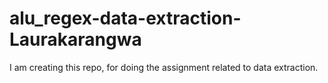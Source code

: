 # alu_regex-data-extraction-Laurakarangwa
I am creating this repo, for doing the assignment related to data extraction.
